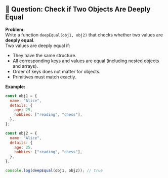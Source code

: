 ## 📝 Question: Check if Two Objects Are Deeply Equal

**Problem:**  
Write a function `deepEqual(obj1, obj2)` that checks whether two values are **deeply equal**.  
Two values are deeply equal if:

- They have the same structure.
- All corresponding keys and values are equal (including nested objects and arrays).
- Order of keys does not matter for objects.
- Primitives must match exactly.

**Example:**

```javascript
const obj1 = {
  name: "Alice",
  details: {
    age: 25,
    hobbies: ["reading", "chess"],
  },
};

const obj2 = {
  name: "Alice",
  details: {
    age: 25,
    hobbies: ["reading", "chess"],
  },
};

console.log(deepEqual(obj1, obj2)); // true
```
